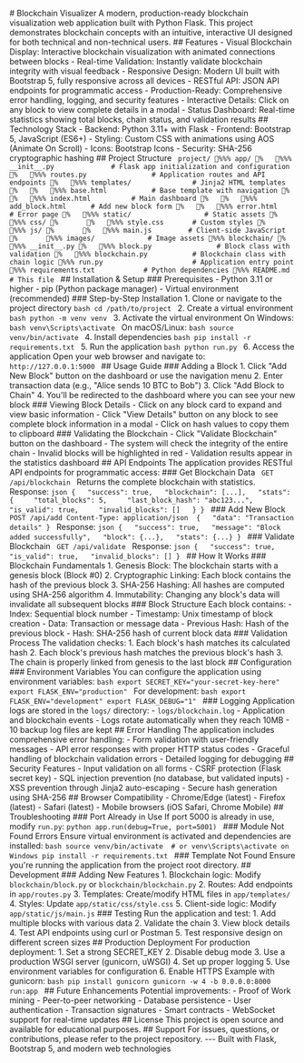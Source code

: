 #   B l o c k c h a i n   V i s u a l i z e r 
 
 A   m o d e r n ,   p r o d u c t i o n - r e a d y   b l o c k c h a i n   v i s u a l i z a t i o n   w e b   a p p l i c a t i o n   b u i l t   w i t h   P y t h o n   F l a s k .   T h i s   p r o j e c t   d e m o n s t r a t e s   b l o c k c h a i n   c o n c e p t s   w i t h   a n   i n t u i t i v e ,   i n t e r a c t i v e   U I   d e s i g n e d   f o r   b o t h   t e c h n i c a l   a n d   n o n - t e c h n i c a l   u s e r s . 
 
 # #   F e a t u r e s 
 
 -   * * V i s u a l   B l o c k c h a i n   D i s p l a y * * :   I n t e r a c t i v e   b l o c k c h a i n   v i s u a l i z a t i o n   w i t h   a n i m a t e d   c o n n e c t i o n s   b e t w e e n   b l o c k s 
 -   * * R e a l - t i m e   V a l i d a t i o n * * :   I n s t a n t l y   v a l i d a t e   b l o c k c h a i n   i n t e g r i t y   w i t h   v i s u a l   f e e d b a c k 
 -   * * R e s p o n s i v e   D e s i g n * * :   M o d e r n   U I   b u i l t   w i t h   B o o t s t r a p   5 ,   f u l l y   r e s p o n s i v e   a c r o s s   a l l   d e v i c e s 
 -   * * R E S T f u l   A P I * * :   J S O N   A P I   e n d p o i n t s   f o r   p r o g r a m m a t i c   a c c e s s 
 -   * * P r o d u c t i o n - R e a d y * * :   C o m p r e h e n s i v e   e r r o r   h a n d l i n g ,   l o g g i n g ,   a n d   s e c u r i t y   f e a t u r e s 
 -   * * I n t e r a c t i v e   D e t a i l s * * :   C l i c k   o n   a n y   b l o c k   t o   v i e w   c o m p l e t e   d e t a i l s   i n   a   m o d a l 
 -   * * S t a t u s   D a s h b o a r d * * :   R e a l - t i m e   s t a t i s t i c s   s h o w i n g   t o t a l   b l o c k s ,   c h a i n   s t a t u s ,   a n d   v a l i d a t i o n   r e s u l t s 
 
 # #   T e c h n o l o g y   S t a c k 
 
 -   * * B a c k e n d * * :   P y t h o n   3 . 1 1 +   w i t h   F l a s k 
 -   * * F r o n t e n d * * :   B o o t s t r a p   5 ,   J a v a S c r i p t   ( E S 6 + ) 
 -   * * S t y l i n g * * :   C u s t o m   C S S   w i t h   a n i m a t i o n s   u s i n g   A O S   ( A n i m a t e   O n   S c r o l l ) 
 -   * * I c o n s * * :   B o o t s t r a p   I c o n s 
 -   * * S e c u r i t y * * :   S H A - 2 5 6   c r y p t o g r a p h i c   h a s h i n g 
 
 # #   P r o j e c t   S t r u c t u r e 
 
 ` ` ` 
 p r o j e c t / 
 % % %  a p p / 
 %      % % %  _ _ i n i t _ _ . p y                             #   F l a s k   a p p   i n i t i a l i z a t i o n   a n d   c o n f i g u r a t i o n 
 %      % % %  r o u t e s . p y                                 #   A p p l i c a t i o n   r o u t e s   a n d   A P I   e n d p o i n t s 
 %      % % %  t e m p l a t e s /                               #   J i n j a 2   H T M L   t e m p l a t e s 
 %      %      % % %  b a s e . h t m l                       #   B a s e   t e m p l a t e   w i t h   n a v i g a t i o n 
 %      %      % % %  i n d e x . h t m l                     #   M a i n   d a s h b o a r d 
 %      %      % % %  a d d _ b l o c k . h t m l             #   A d d   n e w   b l o c k   f o r m 
 %      %      % % %  e r r o r . h t m l                     #   E r r o r   p a g e 
 %      % % %  s t a t i c /                                     #   S t a t i c   a s s e t s 
 %              % % %  c s s / 
 %              %      % % %  s t y l e . c s s               #   C u s t o m   s t y l e s 
 %              % % %  j s / 
 %              %      % % %  m a i n . j s                   #   C l i e n t - s i d e   J a v a S c r i p t 
 %              % % %  i m a g e s /                           #   I m a g e   a s s e t s 
 % % %  b l o c k c h a i n / 
 %      % % %  _ _ i n i t _ _ . p y 
 %      % % %  b l o c k . p y                                 #   B l o c k   c l a s s   w i t h   v a l i d a t i o n 
 %      % % %  b l o c k c h a i n . p y                       #   B l o c k c h a i n   c l a s s   w i t h   c h a i n   l o g i c 
 % % %  r u n . p y                                             #   A p p l i c a t i o n   e n t r y   p o i n t 
 % % %  r e q u i r e m e n t s . t x t                         #   P y t h o n   d e p e n d e n c i e s 
 % % %  R E A D M E . m d                                       #   T h i s   f i l e 
 ` ` ` 
 
 # #   I n s t a l l a t i o n   &   S e t u p 
 
 # # #   P r e r e q u i s i t e s 
 
 -   P y t h o n   3 . 1 1   o r   h i g h e r 
 -   p i p   ( P y t h o n   p a c k a g e   m a n a g e r ) 
 -   V i r t u a l   e n v i r o n m e n t   ( r e c o m m e n d e d ) 
 
 # # #   S t e p - b y - S t e p   I n s t a l l a t i o n 
 
 1 .   * * C l o n e   o r   n a v i g a t e   t o   t h e   p r o j e c t   d i r e c t o r y * * 
 
 ` ` ` b a s h 
 c d   / p a t h / t o / p r o j e c t 
 ` ` ` 
 
 2 .   * * C r e a t e   a   v i r t u a l   e n v i r o n m e n t * * 
 
 ` ` ` b a s h 
 p y t h o n   - m   v e n v   v e n v 
 ` ` ` 
 
 3 .   * * A c t i v a t e   t h e   v i r t u a l   e n v i r o n m e n t * * 
 
 O n   W i n d o w s : 
 ` ` ` b a s h 
 v e n v \ S c r i p t s \ a c t i v a t e 
 ` ` ` 
 
 O n   m a c O S / L i n u x : 
 ` ` ` b a s h 
 s o u r c e   v e n v / b i n / a c t i v a t e 
 ` ` ` 
 
 4 .   * * I n s t a l l   d e p e n d e n c i e s * * 
 
 ` ` ` b a s h 
 p i p   i n s t a l l   - r   r e q u i r e m e n t s . t x t 
 ` ` ` 
 
 5 .   * * R u n   t h e   a p p l i c a t i o n * * 
 
 ` ` ` b a s h 
 p y t h o n   r u n . p y 
 ` ` ` 
 
 6 .   * * A c c e s s   t h e   a p p l i c a t i o n * * 
 
 O p e n   y o u r   w e b   b r o w s e r   a n d   n a v i g a t e   t o : 
 ` ` ` 
 h t t p : / / 1 2 7 . 0 . 0 . 1 : 5 0 0 0 
 ` ` ` 
 
 # #   U s a g e   G u i d e 
 
 # # #   A d d i n g   a   B l o c k 
 
 1 .   C l i c k   * * " A d d   N e w   B l o c k " * *   b u t t o n   o n   t h e   d a s h b o a r d   o r   u s e   t h e   n a v i g a t i o n   m e n u 
 2 .   E n t e r   t r a n s a c t i o n   d a t a   ( e . g . ,   " A l i c e   s e n d s   1 0   B T C   t o   B o b " ) 
 3 .   C l i c k   * * " A d d   B l o c k   t o   C h a i n " * * 
 4 .   Y o u ' l l   b e   r e d i r e c t e d   t o   t h e   d a s h b o a r d   w h e r e   y o u   c a n   s e e   y o u r   n e w   b l o c k 
 
 # # #   V i e w i n g   B l o c k   D e t a i l s 
 
 -   C l i c k   o n   a n y   b l o c k   c a r d   t o   e x p a n d   a n d   v i e w   b a s i c   i n f o r m a t i o n 
 -   C l i c k   * * " V i e w   D e t a i l s " * *   b u t t o n   o n   a n y   b l o c k   t o   s e e   c o m p l e t e   b l o c k   i n f o r m a t i o n   i n   a   m o d a l 
 -   C l i c k   o n   h a s h   v a l u e s   t o   c o p y   t h e m   t o   c l i p b o a r d 
 
 # # #   V a l i d a t i n g   t h e   B l o c k c h a i n 
 
 -   C l i c k   * * " V a l i d a t e   B l o c k c h a i n " * *   b u t t o n   o n   t h e   d a s h b o a r d 
 -   T h e   s y s t e m   w i l l   c h e c k   t h e   i n t e g r i t y   o f   t h e   e n t i r e   c h a i n 
 -   I n v a l i d   b l o c k s   w i l l   b e   h i g h l i g h t e d   i n   r e d 
 -   V a l i d a t i o n   r e s u l t s   a p p e a r   i n   t h e   s t a t i s t i c s   d a s h b o a r d 
 
 # #   A P I   E n d p o i n t s 
 
 T h e   a p p l i c a t i o n   p r o v i d e s   R E S T f u l   A P I   e n d p o i n t s   f o r   p r o g r a m m a t i c   a c c e s s : 
 
 # # #   G e t   B l o c k c h a i n   D a t a 
 
 ` ` ` 
 G E T   / a p i / b l o c k c h a i n 
 ` ` ` 
 
 R e t u r n s   t h e   c o m p l e t e   b l o c k c h a i n   w i t h   s t a t i s t i c s . 
 
 * * R e s p o n s e : * * 
 ` ` ` j s o n 
 { 
     " s u c c e s s " :   t r u e , 
     " b l o c k c h a i n " :   [ . . . ] , 
     " s t a t s " :   { 
         " t o t a l _ b l o c k s " :   5 , 
         " l a s t _ b l o c k _ h a s h " :   " a b c 1 2 3 . . . " , 
         " i s _ v a l i d " :   t r u e , 
         " i n v a l i d _ b l o c k s " :   [ ] 
     } 
 } 
 ` ` ` 
 
 # # #   A d d   N e w   B l o c k 
 
 ` ` ` 
 P O S T   / a p i / a d d 
 C o n t e n t - T y p e :   a p p l i c a t i o n / j s o n 
 
 { 
     " d a t a " :   " T r a n s a c t i o n   d e t a i l s " 
 } 
 ` ` ` 
 
 * * R e s p o n s e : * * 
 ` ` ` j s o n 
 { 
     " s u c c e s s " :   t r u e , 
     " m e s s a g e " :   " B l o c k   a d d e d   s u c c e s s f u l l y " , 
     " b l o c k " :   { . . . } , 
     " s t a t s " :   { . . . } 
 } 
 ` ` ` 
 
 # # #   V a l i d a t e   B l o c k c h a i n 
 
 ` ` ` 
 G E T   / a p i / v a l i d a t e 
 ` ` ` 
 
 * * R e s p o n s e : * * 
 ` ` ` j s o n 
 { 
     " s u c c e s s " :   t r u e , 
     " i s _ v a l i d " :   t r u e , 
     " i n v a l i d _ b l o c k s " :   [ ] 
 } 
 ` ` ` 
 
 # #   H o w   I t   W o r k s 
 
 # # #   B l o c k c h a i n   F u n d a m e n t a l s 
 
 1 .   * * G e n e s i s   B l o c k * * :   T h e   b l o c k c h a i n   s t a r t s   w i t h   a   g e n e s i s   b l o c k   ( B l o c k   # 0 ) 
 2 .   * * C r y p t o g r a p h i c   L i n k i n g * * :   E a c h   b l o c k   c o n t a i n s   t h e   h a s h   o f   t h e   p r e v i o u s   b l o c k 
 3 .   * * S H A - 2 5 6   H a s h i n g * * :   A l l   h a s h e s   a r e   c o m p u t e d   u s i n g   S H A - 2 5 6   a l g o r i t h m 
 4 .   * * I m m u t a b i l i t y * * :   C h a n g i n g   a n y   b l o c k ' s   d a t a   w i l l   i n v a l i d a t e   a l l   s u b s e q u e n t   b l o c k s 
 
 # # #   B l o c k   S t r u c t u r e 
 
 E a c h   b l o c k   c o n t a i n s : 
 -   * * I n d e x * * :   S e q u e n t i a l   b l o c k   n u m b e r 
 -   * * T i m e s t a m p * * :   U n i x   t i m e s t a m p   o f   b l o c k   c r e a t i o n 
 -   * * D a t a * * :   T r a n s a c t i o n   o r   m e s s a g e   d a t a 
 -   * * P r e v i o u s   H a s h * * :   H a s h   o f   t h e   p r e v i o u s   b l o c k 
 -   * * H a s h * * :   S H A - 2 5 6   h a s h   o f   c u r r e n t   b l o c k   d a t a 
 
 # # #   V a l i d a t i o n   P r o c e s s 
 
 T h e   v a l i d a t i o n   c h e c k s : 
 1 .   E a c h   b l o c k ' s   h a s h   m a t c h e s   i t s   c a l c u l a t e d   h a s h 
 2 .   E a c h   b l o c k ' s   p r e v i o u s   h a s h   m a t c h e s   t h e   p r e v i o u s   b l o c k ' s   h a s h 
 3 .   T h e   c h a i n   i s   p r o p e r l y   l i n k e d   f r o m   g e n e s i s   t o   t h e   l a s t   b l o c k 
 
 # #   C o n f i g u r a t i o n 
 
 # # #   E n v i r o n m e n t   V a r i a b l e s 
 
 Y o u   c a n   c o n f i g u r e   t h e   a p p l i c a t i o n   u s i n g   e n v i r o n m e n t   v a r i a b l e s : 
 
 ` ` ` b a s h 
 e x p o r t   S E C R E T _ K E Y = " y o u r - s e c r e t - k e y - h e r e " 
 e x p o r t   F L A S K _ E N V = " p r o d u c t i o n " 
 ` ` ` 
 
 F o r   d e v e l o p m e n t : 
 ` ` ` b a s h 
 e x p o r t   F L A S K _ E N V = " d e v e l o p m e n t " 
 e x p o r t   F L A S K _ D E B U G = " 1 " 
 ` ` ` 
 
 # # #   L o g g i n g 
 
 A p p l i c a t i o n   l o g s   a r e   s t o r e d   i n   t h e   ` l o g s / `   d i r e c t o r y : 
 -   ` l o g s / b l o c k c h a i n . l o g `   -   A p p l i c a t i o n   a n d   b l o c k c h a i n   e v e n t s 
 -   L o g s   r o t a t e   a u t o m a t i c a l l y   w h e n   t h e y   r e a c h   1 0 M B 
 -   1 0   b a c k u p   l o g   f i l e s   a r e   k e p t 
 
 # #   E r r o r   H a n d l i n g 
 
 T h e   a p p l i c a t i o n   i n c l u d e s   c o m p r e h e n s i v e   e r r o r   h a n d l i n g : 
 -   F o r m   v a l i d a t i o n   w i t h   u s e r - f r i e n d l y   m e s s a g e s 
 -   A P I   e r r o r   r e s p o n s e s   w i t h   p r o p e r   H T T P   s t a t u s   c o d e s 
 -   G r a c e f u l   h a n d l i n g   o f   b l o c k c h a i n   v a l i d a t i o n   e r r o r s 
 -   D e t a i l e d   l o g g i n g   f o r   d e b u g g i n g 
 
 # #   S e c u r i t y   F e a t u r e s 
 
 -   I n p u t   v a l i d a t i o n   o n   a l l   f o r m s 
 -   C S R F   p r o t e c t i o n   ( F l a s k   s e c r e t   k e y ) 
 -   S Q L   i n j e c t i o n   p r e v e n t i o n   ( n o   d a t a b a s e ,   b u t   v a l i d a t e d   i n p u t s ) 
 -   X S S   p r e v e n t i o n   t h r o u g h   J i n j a 2   a u t o - e s c a p i n g 
 -   S e c u r e   h a s h   g e n e r a t i o n   u s i n g   S H A - 2 5 6 
 
 # #   B r o w s e r   C o m p a t i b i l i t y 
 
 -   C h r o m e / E d g e   ( l a t e s t ) 
 -   F i r e f o x   ( l a t e s t ) 
 -   S a f a r i   ( l a t e s t ) 
 -   M o b i l e   b r o w s e r s   ( i O S   S a f a r i ,   C h r o m e   M o b i l e ) 
 
 # #   T r o u b l e s h o o t i n g 
 
 # # #   P o r t   A l r e a d y   i n   U s e 
 
 I f   p o r t   5 0 0 0   i s   a l r e a d y   i n   u s e ,   m o d i f y   ` r u n . p y ` : 
 ` ` ` p y t h o n 
 a p p . r u n ( d e b u g = T r u e ,   p o r t = 5 0 0 1 ) 
 ` ` ` 
 
 # # #   M o d u l e   N o t   F o u n d   E r r o r s 
 
 E n s u r e   v i r t u a l   e n v i r o n m e n t   i s   a c t i v a t e d   a n d   d e p e n d e n c i e s   a r e   i n s t a l l e d : 
 ` ` ` b a s h 
 s o u r c e   v e n v / b i n / a c t i v a t e     #   o r   v e n v \ S c r i p t s \ a c t i v a t e   o n   W i n d o w s 
 p i p   i n s t a l l   - r   r e q u i r e m e n t s . t x t 
 ` ` ` 
 
 # # #   T e m p l a t e   N o t   F o u n d 
 
 E n s u r e   y o u ' r e   r u n n i n g   t h e   a p p l i c a t i o n   f r o m   t h e   p r o j e c t   r o o t   d i r e c t o r y . 
 
 # #   D e v e l o p m e n t 
 
 # # #   A d d i n g   N e w   F e a t u r e s 
 
 1 .   B l o c k c h a i n   l o g i c :   M o d i f y   ` b l o c k c h a i n / b l o c k . p y `   o r   ` b l o c k c h a i n / b l o c k c h a i n . p y ` 
 2 .   R o u t e s :   A d d   e n d p o i n t s   i n   ` a p p / r o u t e s . p y ` 
 3 .   T e m p l a t e s :   C r e a t e / m o d i f y   H T M L   f i l e s   i n   ` a p p / t e m p l a t e s / ` 
 4 .   S t y l e s :   U p d a t e   ` a p p / s t a t i c / c s s / s t y l e . c s s ` 
 5 .   C l i e n t - s i d e   l o g i c :   M o d i f y   ` a p p / s t a t i c / j s / m a i n . j s ` 
 
 # # #   T e s t i n g 
 
 R u n   t h e   a p p l i c a t i o n   a n d   t e s t : 
 1 .   A d d   m u l t i p l e   b l o c k s   w i t h   v a r i o u s   d a t a 
 2 .   V a l i d a t e   t h e   c h a i n 
 3 .   V i e w   b l o c k   d e t a i l s 
 4 .   T e s t   A P I   e n d p o i n t s   u s i n g   c u r l   o r   P o s t m a n 
 5 .   T e s t   r e s p o n s i v e   d e s i g n   o n   d i f f e r e n t   s c r e e n   s i z e s 
 
 # #   P r o d u c t i o n   D e p l o y m e n t 
 
 F o r   p r o d u c t i o n   d e p l o y m e n t : 
 
 1 .   S e t   a   s t r o n g   S E C R E T _ K E Y 
 2 .   D i s a b l e   d e b u g   m o d e 
 3 .   U s e   a   p r o d u c t i o n   W S G I   s e r v e r   ( g u n i c o r n ,   u W S G I ) 
 4 .   S e t   u p   p r o p e r   l o g g i n g 
 5 .   U s e   e n v i r o n m e n t   v a r i a b l e s   f o r   c o n f i g u r a t i o n 
 6 .   E n a b l e   H T T P S 
 
 E x a m p l e   w i t h   g u n i c o r n : 
 ` ` ` b a s h 
 p i p   i n s t a l l   g u n i c o r n 
 g u n i c o r n   - w   4   - b   0 . 0 . 0 . 0 : 8 0 0 0   r u n : a p p 
 ` ` ` 
 
 # #   F u t u r e   E n h a n c e m e n t s 
 
 P o t e n t i a l   i m p r o v e m e n t s : 
 -   P r o o f   o f   W o r k   m i n i n g 
 -   P e e r - t o - p e e r   n e t w o r k i n g 
 -   D a t a b a s e   p e r s i s t e n c e 
 -   U s e r   a u t h e n t i c a t i o n 
 -   T r a n s a c t i o n   s i g n a t u r e s 
 -   S m a r t   c o n t r a c t s 
 -   W e b S o c k e t   s u p p o r t   f o r   r e a l - t i m e   u p d a t e s 
 
 # #   L i c e n s e 
 
 T h i s   p r o j e c t   i s   o p e n   s o u r c e   a n d   a v a i l a b l e   f o r   e d u c a t i o n a l   p u r p o s e s . 
 
 # #   S u p p o r t 
 
 F o r   i s s u e s ,   q u e s t i o n s ,   o r   c o n t r i b u t i o n s ,   p l e a s e   r e f e r   t o   t h e   p r o j e c t   r e p o s i t o r y . 
 
 - - - 
 
 * * B u i l t   w i t h   F l a s k ,   B o o t s t r a p   5 ,   a n d   m o d e r n   w e b   t e c h n o l o g i e s * * 
 